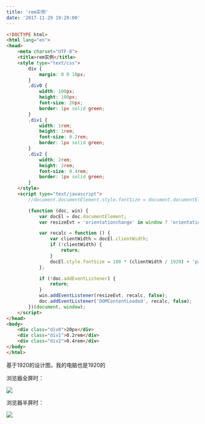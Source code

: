 ```yaml
---
title: 'rem实例'
date: '2017-11-29 19:20:00'
---   
```

```html
<!DOCTYPE html>    
<html lang="en">    
<head>    
    <meta charset="UTF-8">    
    <title>rem实例</title>  
    <style type="text/css">  
        div {  
            margin: 0 0 10px;  
        }  
        .div0 {  
            width: 100px;  
            height: 100px;  
            font-size: 20px;  
            border: 1px solid green;  
        }  
        .div1 {  
            width: 1rem;  
            height: 1rem;  
            font-size: 0.2rem;  
            border: 1px solid green;  
        }  
        .div2 {  
            width: 2rem;  
            height: 2rem;  
            font-size: 0.4rem;  
            border: 1px solid green;  
        }  
    </style>  
    <script type="text/javascript">  
        //document.documentElement.style.fontSize = document.documentElement.clientWidth / 19.20 + 'px';  

        (function (doc, win) {  
            var docEl = doc.documentElement;  
            var resizeEvt = 'orientationchange' in window ? 'orientationchange' : 'resize'; 

            var recalc = function () {  
                var clientWidth = docEl.clientWidth;  
                if (!clientWidth) {
                    return;
                }  
                docEl.style.fontSize = 100 * (clientWidth / 1920) + 'px';  
            };  

            if (!doc.addEventListener) {
                return; 
            }
            win.addEventListener(resizeEvt, recalc, false);  
            doc.addEventListener('DOMContentLoaded', recalc, false);  
        })(document, window);  
    </script>  
</head>    
<body>  
    <div class="div0">20px</div>  
    <div class="div1">0.2rem</div>    
    <div class="div2">0.4rem</div>  
</body>    
</html>  
```
  
  

基于1920的设计图，我的电脑也是1920的

浏览器全屏时：

![](https://img-blog.csdn.net/20171129191854637?watermark/2/text/aHR0cDovL2Jsb2cuY3Nkbi5uZXQveHV0b25nYmFv/font/5a6L5L2T/fontsize/400/fill/I0JBQkFCMA/dissolve/70/gravity/Center)

浏览器半屏时：

![](https://img-blog.csdn.net/20171129191930716?watermark/2/text/aHR0cDovL2Jsb2cuY3Nkbi5uZXQveHV0b25nYmFv/font/5a6L5L2T/fontsize/400/fill/I0JBQkFCMA/dissolve/70/gravity/Center)